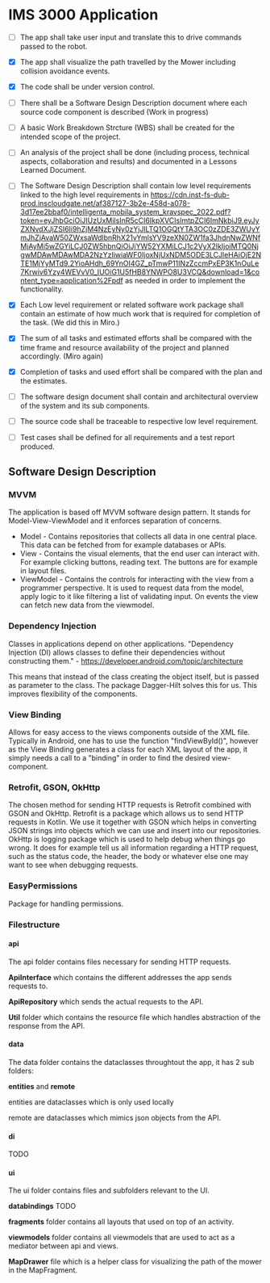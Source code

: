 # IMS 3000 Application

- [ ] The app shall take user input and translate this to drive commands passed to the robot.

- [x] The app shall visualize the path travelled by the Mower including collision avoidance events.

- [x] The code shall be under version control.
- [ ] There shall be a Software Design Description document where each source code component is described (Work in progress)
- [ ] A basic Work Breakdown Strcture (WBS) shall be created for the intended scope of the project.
- [ ] An analysis of the project shall be done (including process, technical aspects, collaboration and results) and documented in a Lessons Learned Document.
- [ ] The Software Design Description shall contain low level requirements linked to the high level requirements in https://cdn.inst-fs-dub-prod.inscloudgate.net/af387127-3b2e-458d-a078-3d17ee2bbaf0/intelligenta_mobila_system_kravspec_2022.pdf?token=eyJhbGciOiJIUzUxMiIsInR5cCI6IkpXVCIsImtpZCI6ImNkbiJ9.eyJyZXNvdXJjZSI6Ii9hZjM4NzEyNy0zYjJlLTQ1OGQtYTA3OC0zZDE3ZWUyYmJhZjAvaW50ZWxsaWdlbnRhX21vYmlsYV9zeXN0ZW1fa3JhdnNwZWNfMjAyMi5wZGYiLCJ0ZW5hbnQiOiJjYW52YXMiLCJ1c2VyX2lkIjoiMTQ0NjgwMDAwMDAwMDA2NzYzIiwiaWF0IjoxNjUxNDM5ODE3LCJleHAiOjE2NTE1MjYyMTd9.2YioAHdh_69YnOI4GZ_pTmwP11INzZccmPxEP3K1nOuLe7Krwiv6Yzy4WEVvV0_IUOiG1U5fHB8YNWPO8U3VCQ&download=1&content_type=application%2Fpdf as needed in order to implement the functionality.
- [x] Each Low level requirement or related software work package shall contain an estimate of how much work that is required for completion of the task. (We did this in Miro.)
- [x] The sum of all tasks and estimated efforts shall be compared with the time frame and resource availability of the project and planned accordingly. (Miro again)
- [x] Completion of tasks and used effort shall be compared with the plan and the estimates.
- [ ] The software design document shall contain and architectural overview of the system and its sub components.
- [ ] The source code shall be traceable to respective low level requirement.
- [ ] Test cases shall be defined for all requirements and a test report produced.



<h2>Software Design Description</h2>

<h3>MVVM</h3>

The application is based off MVVM software design pattern. It stands for Model-View-ViewModel and it enforces separation of concerns. 

* Model - Contains repositories that collects all data in one central place. This data can be fetched from for example databases or APIs.
* View - Contains the visual elements, that the end user can interact with. For example clicking buttons, reading text. The buttons are for example in layout files.
* ViewModel - Contains the controls for interacting with the view from a programmer perspective. It is used to request data from the model, apply logic to it like filtering a list of validating input. On events the view can fetch new data from the viewmodel. 

<h3>Dependency Injection</h3>

Classes in applications depend on other applications. "Dependency Injection (DI) allows classes to define their dependencies without constructing them." - https://developer.android.com/topic/architecture

This means that instead of the class creating the object itself, but is passed as parameter to the class. The package Dagger-Hilt solves this for us. This improves flexibility of the components.

<h3>View Binding</h3>

Allows for easy access to the views components outside of the XML file. Typically in Android, one has to use the function "findViewById()", however as the View Binding generates a class for each XML layout of the app, it simply needs a call to a "binding" in order to find the desired view-component.

<h3>Retrofit, GSON, OkHttp</h3>

The chosen method for sending HTTP requests is Retrofit combined with GSON and OkHttp. Retrofit is a package which allows us to send HTTP requests in Kotlin. We use it together with GSON which helps in converting JSON strings into objects which we can use and insert into our repositories. OkHttp is logging package which is used to help debug when things go wrong. It does for example tell us all information regarding a HTTP request, such as the status code, the header, the body or whatever else one may want to see when debugging requests.

<h3>EasyPermissions</h3>

Package for handling permissions.

<h3>Filestructure</h3>

<h4>api</h4>

The api folder contains files necessary for sending HTTP requests. 

**ApiInterface** which contains the different addresses the app sends requests to.

**ApiRepository** which sends the actual requests to the API.

**Util** folder which contains the resource file which handles abstraction of the response from the API.

<h4>data</h4>

The data folder contains the dataclasses throughtout the app, it has 2 sub folders:

**entities** and **remote**

entities are dataclasses which is only used locally

remote are dataclasses which mimics json objects from the API.

<h4>di</h4>

TODO

<h4>ui</h4>

The ui folder contains files and subfolders relevant to the UI.

**databindings** TODO

**fragments** folder contains all layouts that used on top of an activity.

**viewmodels** folder contains all viewmodels that are used to act as a mediator between api and views.

**MapDrawer** file which is a helper class for visualizing the path of the mower in the MapFragment.



